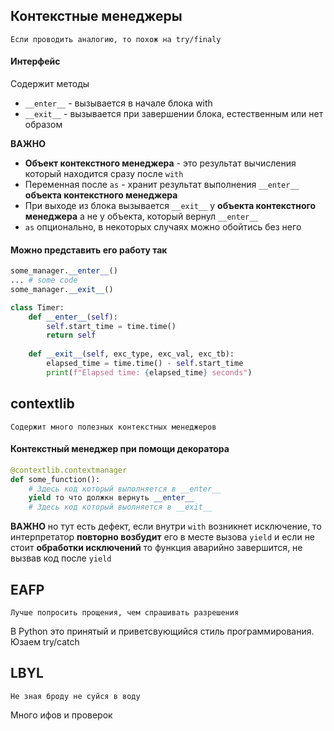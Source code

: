 

## Контекстные менеджеры

	Если проводить аналогию, то похож на try/finaly 


#### Интерфейс

Содержит методы
- `__enter__` - вызывается в начале блока with
- `__exit__` - вызывается при завершении блока, естественным или нет образом

**ВАЖНО**
- **Объект контекстного менеджера** - это результат вычисления который находится сразу после `with`
- Переменная после `as` - хранит результат выполнения `__enter__` **объекта контекстного менеджера** 
- При выходе из блока вызывается `__exit__` у **объекта контекстного менеджера** а не у объекта, который вернул `__enter__`
- `as` опционально, в некоторых случаях можно обойтись без него


#### Можно представить его работу так

```python
some_manager.__enter__()
... # some code
some_manager.__exit__()
```

```python
class Timer:
	def __enter__(self): 
		self.start_time = time.time()
		return self 
	
	def __exit__(self, exc_type, exc_val, exc_tb):
		elapsed_time = time.time() - self.start_time
		print(f"Elapsed time: {elapsed_time} seconds")
```

## contextlib

	Содержит много полезных контекстных менеджеров

#### Контекстный менеджер при помощи декоратора 

```python
@contextlib.contextmanager
def some_function():
	# Здесь код который выполняется в __enter__
	yield то что должкн вернуть __enter__
	# Здесь код который выолняется в __exit__
```

**ВАЖНО**
но тут есть дефект, если внутри `with` возникнет исключение, то интерпретатор **повторно возбудит** его в месте вызова `yield` и если не стоит **обработки исключений** 
то функция аварийно завершится, не вызвав код после `yield`


## EAFP

	Лучше попросить прощения, чем спрашивать разрешения

В Python это принятый и приветсвующийся стиль программирования. 
Юзаем  try/catch

## LBYL

	Не зная броду не суйся в воду

Много ифов и проверок